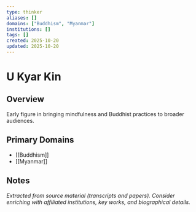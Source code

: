 ```yaml
---
type: thinker
aliases: []
domains: ["Buddhism", "Myanmar"]
institutions: []
tags: []
created: 2025-10-20
updated: 2025-10-20
---
```


# U Kyar Kin

## Overview

Early figure in bringing mindfulness and Buddhist practices to broader audiences.

## Primary Domains

- [[Buddhism]]
- [[Myanmar]]

## Notes

*Extracted from source material (transcripts and papers). Consider enriching with affiliated institutions, key works, and biographical details.*
